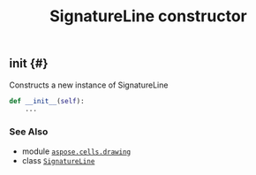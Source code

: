 ﻿---
title: SignatureLine constructor
second_title: Aspose.Cells for Python via .NET API References
description: 
type: docs
weight: 10
url: /aspose.cells.drawing/signatureline/__init__/
is_root: false
---

## __init__ {#}

Constructs a new instance of SignatureLine



```python
def __init__(self):
    ...
```





### See Also
* module [`aspose.cells.drawing`](../../)
* class [`SignatureLine`](/cells/python-net/aspose.cells.drawing/signatureline)

